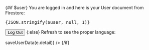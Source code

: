 <script lang="ts">
  import { logOut, FirebaseUiAuth, saveUserData } from 'sveltefirets';
  import { user } from '$lib/user';
  import { Story } from 'kitbook';
  import Button from 'svelte-pieces/ui/Button.svelte';
</script>

{#if $user}
  You are logged in and here is your User document from Firestore:

  <pre>{JSON.stringify($user, null, 1)}</pre>
  <Button form="filled" onclick={logOut}>Log Out</Button>
{:else}
  Refresh to see the proper language:

  <Story name="Arabic">
    <FirebaseUiAuth
      languageCode={'ar'}
      signInWith={{ google: true, emailPasswordless: true }}
      on:authresult={(e) => saveUserData(e.detail)} />
  </Story>
{/if}
